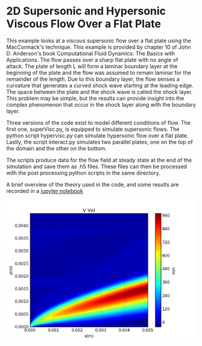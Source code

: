 # 2D Supersonic and Hypersonic Viscous Flow Over a Flat Plate

This example looks at a viscous supersonic flow over a flat plate using the MacCormack's technique. This example is provided by chapter 10 of John D. Anderson's book Computational Fluid Dynamics: The Basics with Applications.  The flow passes over a sharp flat plate with no angle of attack. The plate of length L will form a laminar boundary layer at the beginning of the plate and the flow was assumed to remain laminar for the remainder of the length. Due to this boundary layer, the flow senses a curvature that generates a curved shock wave starting at the leading edge. The space between the plate and the shock wave is called the shock layer. This problem may be simple, but the results can provide insight into the complex phenomenon that occur in the shock layer along with the boundary layer.

Three versions of the code exist to model different conditions of flow. The first one, superVisc.py, is equipped to simulate supersonic flows. The python script hypervisc.py can simulate hypersonic flow over a flat plate. Lastly, the script interact.py simulates two parallel plates, one on the top of the domain and the other on the bottom. 

The scripts produce data for the flow field at steady state at the end of the simulation and save them as .h5 files. These files can then be processed with the post processing python scripts in the same directory. 

A brief overview of the theory used in the code, and some results are recorded in a [jupyter notebook]( https://nbviewer.jupyter.org/github/bjreddish/CFD/blob/master/superVisc/superViscFlatPlate.ipynb)


![Hypersonic Velocity](https://github.com/bjreddish/CFD/blob/master/superVisc/images/hypersonicVel.png)
